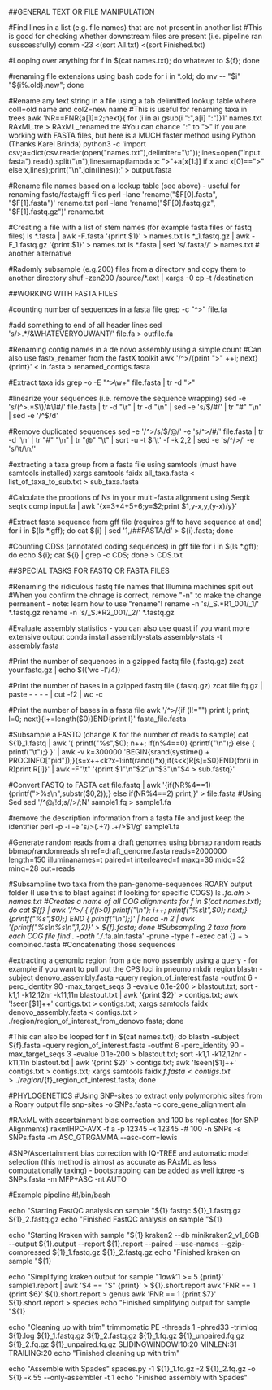 ##GENERAL TEXT OR FILE MANIPULATION

#Find lines in a list (e.g. file names) that are not present in another list
#This is good for checking whether downstream files are present (i.e. pipeline ran susscessfully)
comm -23 <(sort All.txt) <(sort Finished.txt)

#Looping over anything
for f in $(cat names.txt); do whatever to ${f}; done

#renaming file extensions using bash code
for i in *.old; do mv -- "$i" "${i%.old}.new"; done

#Rename any text string in a file using a tab delimitted lookup table where col1=old name and col2=new name
#This is useful for renaming taxa in trees
awk 'NR==FNR{a[$1]=$2;next}{ for (i in a) gsub(i ":",a[i] ":")}1' names.txt RAxML.tre > RAxML_renamed.tre
#You can chance ":" to ">" if you are working with FASTA files, but here is a MUCH faster method using Python (Thanks Karel Brinda)
python3 -c 'import csv;a=dict(csv.reader(open("names.txt"),delimiter="\t"));lines=open("input.fasta").read().split("\n");lines=map(lambda x: ">"+a[x[1:]] if x and x[0]==">" else x,lines);print("\n".join(lines));' > output.fasta

#Rename file names based on a lookup table (see above)  - useful for renaming fastq/fasta/gff files
perl -lane 'rename("$F[0].fasta", "$F[1].fasta")' rename.txt
perl -lane 'rename("$F[0].fastq.gz", "$F[1].fastq.gz")' rename.txt

#Creating a file with a list of stem names (for example fasta files or fastq files)
ls *.fasta | awk -F.fasta '{print $1}' > names.txt
ls *_1.fastq.gz | awk -F_1.fastq.gz '{print $1}' > names.txt
ls *.fasta | sed 's/.fasta//' > names.txt # another alternative

#Radomly subsample (e.g.200) files from a directory and copy them to another directory 
shuf -zen200 /source/*.ext | xargs -0 cp -t /destination

##WORKING WITH FASTA FILES

#counting number of sequences in a fasta file
grep -c "^>" file.fa

#add something to end of all header lines
sed 's/>.*/&WHATEVERYOUWANT/' file.fa > outfile.fa

#Renaming contig names in a de novo assembly using a simple count
#Can also use fastx_renamer from the fastX toolkit
awk '/^>/{print ">" ++i; next}{print}' < in.fasta > renamed_contigs.fasta

#Extract taxa ids
grep -o -E "^>\w+" file.fasta | tr -d ">"

#linearize your sequences (i.e. remove the sequence wrapping)
sed -e 's/\(^>.*$\)/#\1#/' file.fasta | tr -d "\r" | tr -d "\n" | sed -e 's/$/#/' | tr "#" "\n" | sed -e '/^$/d'

#Remove duplicated sequences
sed -e '/^>/s/$/@/' -e 's/^>/#/' file.fasta | tr -d '\n' | tr "#" "\n" | tr "@" "\t" | sort -u -t $'\t' -f -k 2,2  | sed -e 's/^/>/' -e 's/\t/\n/'

#extracting a taxa group from a fasta file using samtools (must have samtools installed)
xargs samtools faidx all_taxa.fasta < list_of_taxa_to_sub.txt > sub_taxa.fasta

#Calculate the proptions of Ns in your multi-fasta alignment using Seqtk
seqtk comp input.fa | awk '{x=$3+$4+$5+$6;y=$2;print $1,y-x,y,(y-x)/y}'

#Extract fasta sequence from gff file (requires gff to have sequence at end)
for i in $(ls *.gff); do cat ${i} | sed '1,/##FASTA/d' > ${i}.fasta; done

#Counting CDSs (annotated coding sequences) in gff file
for i in $(ls *.gff); do echo ${i}; cat ${i} | grep -c CDS; done > CDS.txt



##SPECIAL TASKS FOR FASTQ OR FASTA FILES

#Renaming the ridiculous fastq file names that Illumina machines spit out
#When you confirm the chnage is correct, remove "-n" to make the change permanent - note: learn how to use "rename"!
rename -n 's/_S.*R1_001/_1/' *.fastq.gz 
rename -n 's/_S.*R2_001/_2/' *.fastq.gz 

#Evaluate assembly statistics - you can also use quast if you want more extensive output
conda install assembly-stats
assembly-stats -t assembly.fasta 

#Print the number of sequences in a gzipped fastq file (.fastq.gz)
zcat your.fastq.gz | echo $(('wc -l'/4))

#Print the number of bases in a gzipped fastq file (.fastq.gz)
zcat file.fq.gz | paste - - - - | cut -f2 | wc -c

#Print the number of bases in a fasta file
awk '/^>/{if (l!="") print l; print; l=0; next}{l+=length($0)}END{print l}' fasta_file.fasta

#Subsample a FASTQ (change K for the number of reads to sample)
cat ${1}_1.fastq | awk '{ printf("%s",$0); n++; if(n%4==0) {printf("\n");} else { printf("\t");} }' | awk -v k=300000 'BEGIN{srand(systime() + PROCINFO["pid"]);}{s=x++<k?x-1:int(rand()*x);if(s<k)R[s]=$0}END{for(i in R)print R[i]}' | awk -F"\t" '{print $1"\n"$2"\n"$3"\n"$4 > sub.fastq}'

#Convert FASTQ to FASTA
cat file.fastq | awk '{if(NR%4==1) {printf(">%s\n",substr($0,2));} else if(NR%4==2) print;}' > file.fasta
  #Using Sed
sed '/^@/!d;s//>/;N' sample1.fq > sample1.fa

#remove the description information from a fasta file and just keep the identifier
perl -p -i -e 's/>(.+?) .+/>$1/g' sample1.fa

#Generate random reads from a draft genomes using bbmap random reads
bbmap/randomreads.sh ref=draft_genome.fasta reads=2000000 length=150 illuminanames=t paired=t interleaved=f maxq=36 midq=32 minq=28 out=reads

#Subsampline two taxa from the pan-genome-sequences ROARY output folder (I use this to blast against if looking for specific COGS)
ls *.fa.aln > names.txt #Creates a name of all COG alignments 
for f in $(cat names.txt); do cat ${f} | awk '/^>/ { if(i>0) printf("\n"); i++; printf("%s\t",$0); next;} {printf("%s",$0);} END { printf("\n");}' | head -n 2 | awk '{printf("%s\n%s\n",$1,$2)}' > ${f}.fasta; done #Subsampling 2 taxa from each COG file
find . -path './*.fa.aln.fasta' -prune -type f -exec cat {} + > combined.fasta #Concatenating those sequences

#extracting a genomic region from a de novo assembly using a query - for example if you want to pull out the CPS loci in pneumo
mkdir region
blastn -subject denovo_assembly.fasta -query region_of_interest.fasta -outfmt 6 -perc_identity 90 -max_target_seqs 3 -evalue 0.1e-200 > blastout.txt; sort -k1,1 -k12,12nr -k11,11n  blastout.txt | awk '{print $2}' > contigs.txt; awk '!seen[$1]++' contigs.txt > contigs.txt; xargs samtools faidx denovo_assembly.fasta < contigs.txt > ./region/region_of_interest_from_denovo.fasta; done

  #This can also be looped
  for f in $(cat names.txt); do blastn -subject ${f}.fasta -query region_of_interest.fasta -outfmt 6 -perc_identity 90 -max_target_seqs 3 -evalue 0.1e-200 > blastout.txt; sort -k1,1 -k12,12nr -k11,11n  blastout.txt | awk '{print $2}' > contigs.txt; awk '!seen[$1]++' contigs.txt > contigs.txt; xargs samtools faidx ${f}.fasta < contigs.txt > ./region/${f}_region_of_interest.fasta; done
  
  
  
#PHYLOGENETICS
#Using SNP-sites to extract only polymorphic sites from a Roary output file
snp-sites -o SNPs.fasta -c core_gene_alignment.aln

#RAxML with ascertainment bias correction and 100 bs replicates (for SNP Alignments)
raxmlHPC-AVX -f a -p 12345 -x 12345 -# 100 -n SNPs -s SNPs.fasta -m ASC_GTRGAMMA --asc-corr=lewis 

#SNP/Ascertainment bias correction with IQ-TREE and automatic model selection (this method is almost as accurate as RAxML as less computationally taxing) - bootstrapping can be added as well
iqtree -s SNPs.fasta -m MFP+ASC -nt AUTO




#Example pipeline
 #!/bin/bash

echo "Starting FastQC analysis on sample "${1}
 fastqc ${1}_1.fastq.gz ${1}_2.fastq.gz
echo "Finished FastQC analysis on sample "${1}

echo "Starting Kraken with sample "${1}
 kraken2 --db minikraken2_v1_8GB --output ${1}.output --report ${1}.report --paired --use-names --gzip-compressed ${1}_1.fastq.gz ${1}_2.fastq.gz
echo "Finished kraken on sample "${1}

echo "Simplifying kraken output for sample "${1}
 awk '$1 >= 5 {print}' sample1.report | awk '$4 == "S" {print}' > ${1}.short.report
 awk 'FNR == 1 {print $6}' ${1}.short.report > genus
 awk 'FNR == 1 {print $7}' ${1}.short.report > species
echo "Finished simplifying output for sample "${1}

echo "Cleaning up with trim"
 trimmomatic PE -threads 1 -phred33 -trimlog ${1}.log ${1}_1.fastq.gz ${1}_2.fastq.gz ${1}_1.fq.gz ${1}_unpaired.fq.gz ${1}_2.fq.gz ${1}_unpaired.fq.gz SLIDINGWINDOW:10:20 MINLEN:31 TRAILING:20
echo "Finished cleaning up with trim"

echo "Assemble with Spades"
 spades.py -1 ${1}_1.fq.gz -2 ${1}_2.fq.gz -o ${1} -k 55 --only-assembler -t 1
echo "Finished assembly with Spades"

  

